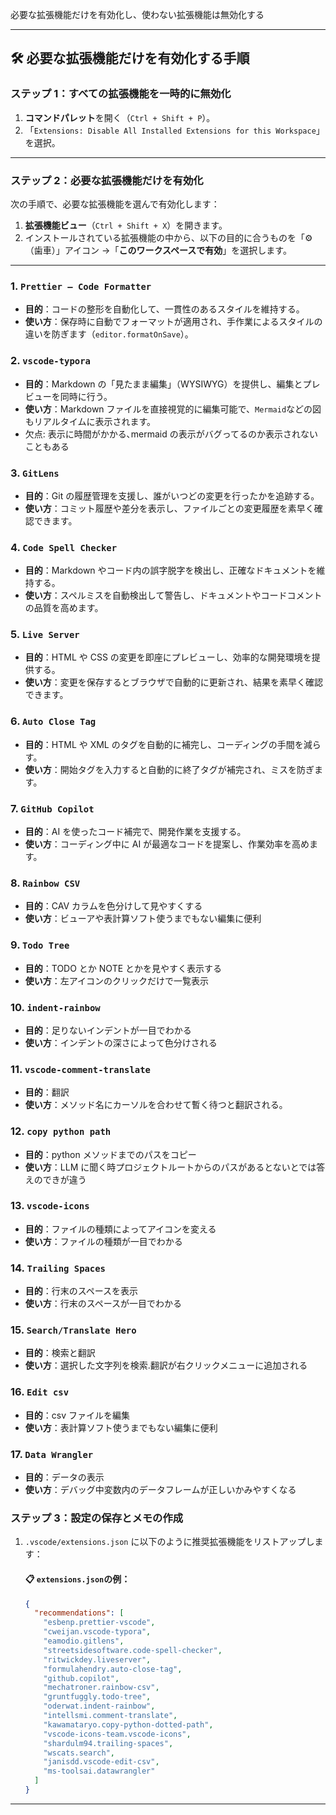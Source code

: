 必要な拡張機能だけを有効化し、使わない拡張機能は無効化する

---

## 🛠 **必要な拡張機能だけを有効化する手順**

### **ステップ 1：すべての拡張機能を一時的に無効化**

1. **コマンドパレット**を開く（`Ctrl + Shift + P`）。
2. 「`Extensions: Disable All Installed Extensions for this Workspace`」を選択。

---

### **ステップ 2：必要な拡張機能だけを有効化**

次の手順で、必要な拡張機能を選んで有効化します：

1. **拡張機能ビュー**（`Ctrl + Shift + X`）を開きます。
2. インストールされている拡張機能の中から、以下の目的に合うものを「⚙️（歯車）」アイコン →「**このワークスペースで有効**」を選択します。

---

### 1. **`Prettier – Code Formatter`**

- **目的**：コードの整形を自動化して、一貫性のあるスタイルを維持する。
- **使い方**：保存時に自動でフォーマットが適用され、手作業によるスタイルの違いを防ぎます（`editor.formatOnSave`）。

### 2. **`vscode-typora`**

- **目的**：Markdown の「見たまま編集」（WYSIWYG）を提供し、編集とプレビューを同時に行う。
- **使い方**：Markdown ファイルを直接視覚的に編集可能で、`Mermaid`などの図もリアルタイムに表示されます。
- 欠点: 表示に時間がかかる､mermaid の表示がバグってるのか表示されないこともある

### 3. **`GitLens`**

- **目的**：Git の履歴管理を支援し、誰がいつどの変更を行ったかを追跡する。
- **使い方**：コミット履歴や差分を表示し、ファイルごとの変更履歴を素早く確認できます。

### 4. **`Code Spell Checker`**

- **目的**：Markdown やコード内の誤字脱字を検出し、正確なドキュメントを維持する。
- **使い方**：スペルミスを自動検出して警告し、ドキュメントやコードコメントの品質を高めます。

### 5. **`Live Server`**

- **目的**：HTML や CSS の変更を即座にプレビューし、効率的な開発環境を提供する。
- **使い方**：変更を保存するとブラウザで自動的に更新され、結果を素早く確認できます。

### 6. **`Auto Close Tag`**

- **目的**：HTML や XML のタグを自動的に補完し、コーディングの手間を減らす。
- **使い方**：開始タグを入力すると自動的に終了タグが補完され、ミスを防ぎます。

### 7. **`GitHub Copilot`**

- **目的**：AI を使ったコード補完で、開発作業を支援する。
- **使い方**：コーディング中に AI が最適なコードを提案し、作業効率を高めます。

### 8. **`Rainbow CSV`**

- **目的**：CAV カラムを色分けして見やすくする
- **使い方**：ビューアや表計算ソフト使うまでもない編集に便利

### 9. **`Todo Tree`**

- **目的**：TODO とか NOTE とかを見やすく表示する
- **使い方**：左アイコンのクリックだけで一覧表示

### 10. **`indent-rainbow`**

- **目的**：足りないインデントが一目でわかる
- **使い方**：インデントの深さによって色分けされる

### 11. **`vscode-comment-translate`**

- **目的**：翻訳
- **使い方**：メソッド名にカーソルを合わせて暫く待つと翻訳される｡

### 12. **`copy python path`**

- **目的**：python メソッドまでのパスをコピー
- **使い方**：LLM に聞く時プロジェクトルートからのパスがあるとないとでは答えのできが違う

### 13. **`vscode-icons`**

- **目的**：ファイルの種類によってアイコンを変える
- **使い方**：ファイルの種類が一目でわかる

### 14. **`Trailing Spaces`**

- **目的**：行末のスペースを表示
- **使い方**：行末のスペースが一目でわかる

### 15. **`Search/Translate Hero`**

- **目的**：検索と翻訳
- **使い方**：選択した文字列を検索.翻訳が右クリックメニューに追加される

### 16. **`Edit csv`**

- **目的**：csv ファイルを編集
- **使い方**：表計算ソフト使うまでもない編集に便利

### 17. **`Data Wrangler`**

- **目的**：データの表示
- **使い方**：デバッグ中変数内のデータフレームが正しいかみやすくなる

### **ステップ 3：設定の保存とメモの作成**

1. `.vscode/extensions.json` に以下のように推奨拡張機能をリストアップします：

   #### 📋 **`extensions.json`の例：**


   ```json
   {
     "recommendations": [
       "esbenp.prettier-vscode",
       "cweijan.vscode-typora",
       "eamodio.gitlens",
       "streetsidesoftware.code-spell-checker",
       "ritwickdey.liveserver",
       "formulahendry.auto-close-tag",
       "github.copilot",
       "mechatroner.rainbow-csv",
       "gruntfuggly.todo-tree",
       "oderwat.indent-rainbow",
       "intellsmi.comment-translate",
       "kawamataryo.copy-python-dotted-path",
       "vscode-icons-team.vscode-icons",
       "shardulm94.trailing-spaces",
       "wscats.search",
       "janisdd.vscode-edit-csv",
       "ms-toolsai.datawrangler"
     ]
   }

   ```

---
